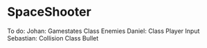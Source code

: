 # SpaceShooter

To do:
  Johan:
    Gamestates
    Class Enemies
  Daniel:
    Class Player
    Input
  Sebastian:
    Collision
    Class Bullet
